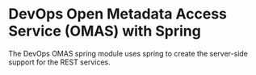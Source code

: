 <!-- SPDX-License-Identifier: Apache-2.0 -->

# DevOps Open Metadata Access Service (OMAS) with Spring

The DevOps OMAS spring module uses spring to create the server-side support for the REST services.